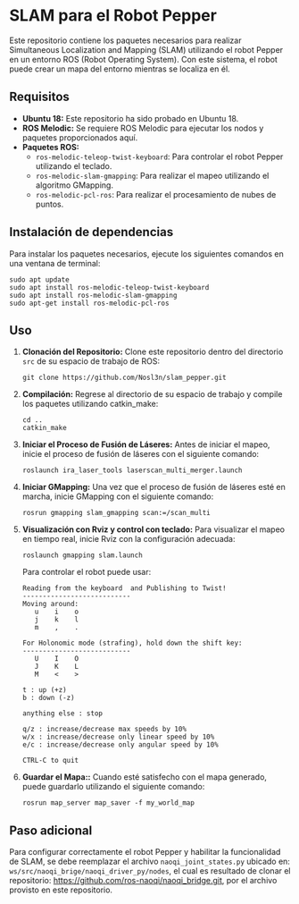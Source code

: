 # SLAM para el Robot Pepper

Este repositorio contiene los paquetes necesarios para realizar Simultaneous Localization and Mapping (SLAM) utilizando el robot Pepper en un entorno ROS (Robot Operating System). Con este sistema, el robot puede crear un mapa del entorno mientras se localiza en él.

## Requisitos

- **Ubuntu 18:** Este repositorio ha sido probado en Ubuntu 18.
- **ROS Melodic:** Se requiere ROS Melodic para ejecutar los nodos y paquetes proporcionados aquí.
- **Paquetes ROS:**
  - `ros-melodic-teleop-twist-keyboard`: Para controlar el robot Pepper utilizando el teclado.
  - `ros-melodic-slam-gmapping`: Para realizar el mapeo utilizando el algoritmo GMapping.
  - `ros-melodic-pcl-ros`: Para realizar el procesamiento de nubes de puntos.

## Instalación de dependencias

Para instalar los paquetes necesarios, ejecute los siguientes comandos en una ventana de terminal:

```
sudo apt update
sudo apt install ros-melodic-teleop-twist-keyboard
sudo apt install ros-melodic-slam-gmapping
sudo apt-get install ros-melodic-pcl-ros
```
## Uso

1. **Clonación del Repositorio:**
   Clone este repositorio dentro del directorio `src` de su espacio de trabajo de ROS:

   ```
   git clone https://github.com/Nosl3n/slam_pepper.git
   ```
   
2. **Compilación:**
   Regrese al directorio de su espacio de trabajo y compile los paquetes utilizando catkin_make:
  
    ```
    cd ..
    catkin_make
    ```
    
3. **Iniciar el Proceso de Fusión de Láseres:**
   Antes de iniciar el mapeo, inicie el proceso de fusión de láseres con el siguiente comando:
  
    ```
    roslaunch ira_laser_tools laserscan_multi_merger.launch
    ```
    
4. **Iniciar GMapping:**
   Una vez que el proceso de fusión de láseres esté en marcha, inicie GMapping con el siguiente comando:
  
    ```
    rosrun gmapping slam_gmapping scan:=/scan_multi
    ```

5. **Visualización con Rviz y control con teclado:**
   Para visualizar el mapeo en tiempo real, inicie Rviz con la configuración adecuada:
  
    ```
    roslaunch gmapping slam.launch
    ```
    
    Para controlar el robot puede usar:

    ```
    Reading from the keyboard  and Publishing to Twist!
    ---------------------------
    Moving around:
       u    i    o
       j    k    l
       m    ,    .
    
    For Holonomic mode (strafing), hold down the shift key:
    ---------------------------
       U    I    O
       J    K    L
       M    <    >
    
    t : up (+z)
    b : down (-z)
    
    anything else : stop
    
    q/z : increase/decrease max speeds by 10%
    w/x : increase/decrease only linear speed by 10%
    e/c : increase/decrease only angular speed by 10%
    
    CTRL-C to quit
    ```
5. **Guardar el Mapa::**
   Cuando esté satisfecho con el mapa generado, puede guardarlo utilizando el siguiente comando:
  
    ```
    rosrun map_server map_saver -f my_world_map
    ```
## Paso adicional
    
Para configurar correctamente el robot Pepper y habilitar la funcionalidad de SLAM, se debe reemplazar el archivo `naoqi_joint_states.py` ubicado en: `ws/src/naoqi_brige/naoqi_driver_py/nodes`, el cual   es resultado de clonar el repositorio: https://github.com/ros-naoqi/naoqi_bridge.git, por el archivo provisto en este repositorio.
    
